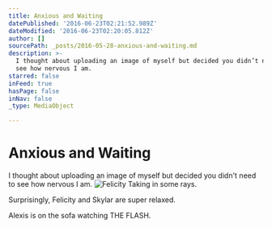 ```yaml
---
title: Anxious and Waiting
datePublished: '2016-06-23T02:21:52.989Z'
dateModified: '2016-06-23T02:20:05.812Z'
author: []
sourcePath: _posts/2016-05-28-anxious-and-waiting.md
description: >-
  I thought about uploading an image of myself but decided you didn’t need to
  see how nervous I am.
starred: false
inFeed: true
hasPage: false
inNav: false
_type: MediaObject

---
```

# Anxious and Waiting

I thought about uploading an image of myself but decided you didn't need to see how nervous I am.
![Felicity Taking in some rays.](https://the-grid-user-content.s3-us-west-2.amazonaws.com/6fd87a87-0d02-4c5b-ae6a-ce863307cadf.jpg)

Surprisingly, Felicity and Skylar are super relaxed. 

Alexis is on the sofa watching THE FLASH.